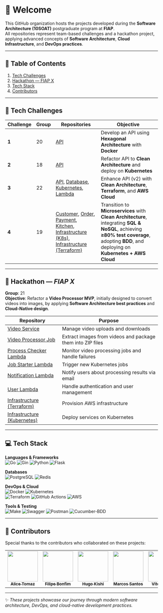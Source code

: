 # 👋 Welcome

This GitHub organization hosts the projects developed during the **Software Architecture (10SOAT)** postgraduate program at **FIAP**.  
All repositories represent team-based challenges and a hackathon project, applying advanced concepts of **Software Architecture**, **Cloud Infrastructure**, and **DevOps practices**.

---

## 📑 Table of Contents
1. [Tech Challenges](#-tech-challenges)  
2. [Hackathon — FIAP X](#-hackathon--fiap-x)  
3. [Tech Stack](#-tech-stack)  
4. [Contributors](#-contributors)  

---

## 🚀 Tech Challenges

| Challenge | Group | Repositories | Objective |
| --------- | ----- | ------------ | ---------- |
| **1** | 20 | [API](https://github.com/FIAP-SOAT-G20/FIAP-TechChallenge-Fase1) | Develop an API using **Hexagonal Architecture** with **Docker** |
| **2** | 18 | [API](https://github.com/FIAP-SOAT-G20/FIAP-TechChallenge-Fase2) | Refactor API to **Clean Architecture** and deploy on **Kubernetes** |
| **3** | 22 | [API](https://github.com/FIAP-SOAT-G20/fiap-tech-challenge-3-api), [Database](https://github.com/FIAP-SOAT-G20/fiap-tech-challenge-3-db-tf), [Kubernetes](https://github.com/FIAP-SOAT-G20/fiap-tech-challenge-3-k8s-tf), [Lambda](https://github.com/FIAP-SOAT-G20/fiap-tech-challenge-3-lambda-auth-tf) | Enhance API (v2) with **Clean Architecture**, **Terraform**, and **AWS Cloud** |
| **4** | 19 | [Customer](https://github.com/FIAP-SOAT-G20/tc4-customer-service), [Order](https://github.com/FIAP-SOAT-G20/tc4-order-service), [Payment](https://github.com/FIAP-SOAT-G20/tc4-payment-service), [Kitchen](https://github.com/FIAP-SOAT-G20/tc4-kitchen-service), [Infrastructure (K8s)](https://github.com/FIAP-SOAT-G20/tc4-infrastructure-deploy), [Infrastructure (Terraform)](https://github.com/FIAP-SOAT-G20/tc4-infrastructure-tf) | Transition to **Microservices** with **Clean Architecture**, integrating **SQL & NoSQL**, achieving **≥80% test coverage**, adopting **BDD**, and deploying on **Kubernetes + AWS Cloud** |

---

## 🎯 Hackathon — *FIAP X*

**Group**: 21  
**Objective**: Refactor a **Video Processor MVP**, initially designed to convert videos into images, by applying **Software Architecture best practices** and **Cloud-Native design**.  

| Repository | Purpose |
| ---------- | ------- |
| [Video Service](https://github.com/FIAP-SOAT-G20/hackathon-video-service) | Manage video uploads and downloads |
| [Video Processor Job](https://github.com/FIAP-SOAT-G20/hackathon-video-processor-job) | Extract images from videos and package them into ZIP files |
| [Process Checker Lambda](https://github.com/FIAP-SOAT-G20/hackathon-verify-job-status-lambda) | Monitor video processing jobs and handle failures |
| [Job Starter Lambda](https://github.com/FIAP-SOAT-G20/hackathon-job-starter-lambda) | Trigger new Kubernetes jobs |
| [Notification Lambda](https://github.com/FIAP-SOAT-G20/hackathon-notification-lambda) | Notify users about processing results via email |
| [User Lambda](https://github.com/FIAP-SOAT-G20/hackathon-user-lambda) | Handle authentication and user management |
| [Infrastructure (Terraform)](https://github.com/FIAP-SOAT-G20/hackaton-infrastructure-tf) | Provision AWS infrastructure |
| [Infrastructure (Kubernetes)](https://github.com/FIAP-SOAT-G20/hackaton-infrastructure-deploy) | Deploy services on Kubernetes |

---

## 💻 Tech Stack

**Languages & Frameworks**  
![Go](https://img.shields.io/badge/Code-Go-informational?style=for-the-badge&logo=go&color=00ADD8)
![Gin](https://img.shields.io/badge/Framework-Gin-informational?style=for-the-badge&logo=gin&color=008ECF)
![Python](https://img.shields.io/badge/Code-Python-informational?style=for-the-badge&logo=python&color=3776AB)
![Flask](https://img.shields.io/badge/Framework-Flask-informational?style=for-the-badge&logo=flask&color=3BABC3)

**Databases**  
![PostgreSQL](https://img.shields.io/badge/Database-PostgreSQL-informational?style=for-the-badge&logo=postgresql&color=4169E1)
![Redis](https://img.shields.io/badge/Database-Redis-informational?style=for-the-badge&logo=redis&color=FF4438)

**DevOps & Cloud**  
![Docker](https://img.shields.io/badge/DevOps-Docker-informational?style=for-the-badge&logo=docker&color=2496ED)
![Kubernetes](https://img.shields.io/badge/DevOps-Kubernetes-informational?style=for-the-badge&logo=kubernetes&color=326CE5)  
![Terraform](https://img.shields.io/badge/DevOps-Terraform-informational?style=for-the-badge&logo=terraform&color=7B42BC)
![GitHub Actions](https://img.shields.io/badge/GitHub_Actions-informational?style=for-the-badge&logo=githubactions&color=222222)
![AWS](https://img.shields.io/badge/Cloud-AWS-informational?style=for-the-badge&logo=aws&color=FF9900)

**Tools & Testing**  
![Make](https://img.shields.io/badge/Tools-Make-informational?style=for-the-badge&logo=make&color=6D00CC)
![Swagger](https://img.shields.io/badge/Docs-Swagger-informational?style=for-the-badge&logo=swagger&color=85EA2D)
![Postman](https://img.shields.io/badge/Tools-Postman-informational?style=for-the-badge&logo=postman&color=FF6C37)
![Cucumber-BDD](https://img.shields.io/badge/BDD-Cucumber-informational?style=for-the-badge&logo=cucumber&color=23D96C)

---

## 🤝 Contributors

Special thanks to the contributors who collaborated on these projects:  

<table>
  <tbody>
    <tr>
      <td align="center"><a href="https://github.com/atomaz"><img src="https://github.com/atomaz.png" width="100px;" alt=""/><br /><sub><b>Alice Tomaz</b></sub></a></td>
      <td align="center"><a href="https://github.com/filipe1309"><img src="https://github.com/filipe1309.png" width="100px;" alt=""/><br /><sub><b>Filipe Bonfim</b></sub></a></td>
      <td align="center"><a href="https://github.com/hugokishi"><img src="https://github.com/hugokishi.png" width="100px;" alt=""/><br /><sub><b>Hugo Kishi</b></sub></a></td>
      <td align="center"><a href="https://github.com/marcos-nsantos"><img src="https://github.com/marcos-nsantos.png" width="100px;" alt=""/><br /><sub><b>Marcos Santos</b></sub></a></td>
      <td align="center"><a href="https://github.com/vitorparras"><img src="https://github.com/vitorparras.png" width="100px;" alt=""/><br /><sub><b>Vitor Parras</b></sub></a></td>
      <td align="center"><a href="https://github.com/th3r4ven"><img src="https://github.com/th3r4ven.png" width="100px;" alt=""/><br /><sub><b>Matheus</b></sub></a></td>
    </tr>
  </tbody>
</table>

---

✨ *These projects showcase our journey through modern software architecture, DevOps, and cloud-native development practices.*  
